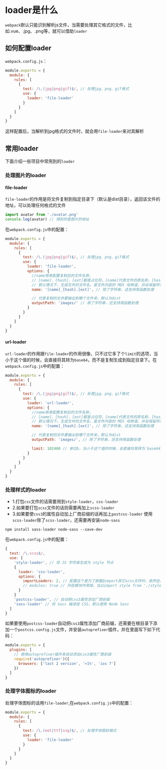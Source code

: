 # loader是什么
`webpack`默认只能识别解析js文件，当需要处理其它格式的文件，比如.vue、.jpg、.png等，就可以借助`loader`

## 如何配置loader
`webpack.config.js`：
```js
module.exports = {
  module: {
    rules: [
      {
        test: /\.(jpg|png|gif)$/, // 处理jpg、png、gif格式
        use: {
          loader: 'file-loader'
        }
      }
    ]
  }
}
```
这样配置后，当解析到jpg格式的文件时，就会用`file-loader`来对其解析

## 常用loader
下面介绍一些项目中常用到的`loader`

### 处理图片的loader
#### file-loader
`file-loader`的作用是将文件复制到指定目录下（默认是dist目录），返回该文件的地址，可以处理任何格式的文件
```js
import avatar from './avatar.png'
console.log(avatar) // 得到的是图片的地址
```
在`webpack.config.js`中的配置：
```js
module.exports = {
  module: {
    rules: [
      {
        test: /\.(jpg|png|gif)$/, // 处理jpg、png、gif格式
        use: {
          loader: 'file-loader',
          options: {
            //name用来配置复制后的文件名称，
            // [name]、[hash]、[ext]都是占位符，[name]代表文件的原名称，[hash]代表该文件对应的哈希值、[ext]代表该文件的格式后缀
            // 默认情况下，生成文件的文件名，是文件内容的 MD5 哈希值，并会保留所引用资源的原始扩展名。
            name: '[name]_[hash].[ext]', // 除了字符串，还支持用函数处理

            // 代表复制的文件要输出到哪个文件夹，默认为dist
            outputPath: 'images/' // 除了字符串，还支持用函数处理
          }
        }
      }
    ]
  }
}
```

#### url-loader
`url-loader`的作用跟`file-loader`的作用很像，只不过它多了个`limit`的选项，当小于这个值的时候，会直接将其转为`base64`，而不是复制生成到指定目录下。在`webpack.config.js`中的配置：
```js
module.exports = {
  module: {
    rules: [
      {
        test: /\.(jpg|png|gif)$/, // 处理jpg、png、gif格式
        use: {
          loader: 'url-loader',
          options: {
            //name用来配置复制后的文件名称，
            // [name]、[hash]、[ext]都是占位符，[name]代表文件的原名称，[hash]代表该文件对应的哈希值、[ext]代表该文件的格式后缀
            // 默认情况下，生成文件的文件名，是文件内容的 MD5 哈希值，并会保留所引用资源的原始扩展名。
            name: '[name]_[hash].[ext]', // 除了字符串，还支持用函数处理

            // 代表复制的文件要输出到哪个文件夹，默认为dist
            outputPath: 'images/', // 除了字符串，还支持用函数处理

            limit: 102400 // 单位b，当小于这个值的时候，会直接将其转为`base64`，而不是复制生成到指定目录下
          }
        }
      }
    ]
  }
}
```

### 处理样式的loader
- 1.打包`css`文件的话需要用到`style-loader`，`css-loader`
- 2.如果要打包`scss`文件的话则需要再加上`scss-loader`
- 3.如果要使`css3`的属性自动加上厂商前缀的话再加上`postcss-loader`
使用`scss-loader`除了`scss-loader`，还需要再安装`node-sass`
```shell
npm install sass-loader node-sass --save-dev
```
在`webpack.config.js`中的配置：
```js
{
  test: /\.scss$/,
  use: [
    'style-loader', // 将 JS 字符串生成为 style 节点
    {
      loader: 'css-loader',
      options: {
        importLoaders: 2, // 配置这个是为了嵌套@import其它scss文件时，依然会从后面再走2个loader
        // modules: true // 开启模块作用域，当以import style from './style.scss'的方式导出时，要使用类名的话：style.类名，且仅在当前模块生效
      }
    }
    'postcss-loader', // 自动把css3属性添加厂商前缀
    'sass-loader' // 将 Sass 编译成 CSS，默认使用 Node Sass
  ]
}
```
如果要使用`postcss-loader`自动把`css3`属性添加厂商前缀，还需要在根目录下添加一个`postcss.config.js`文件，并安装`autoprefixer`插件，并在里面写下如下代码：
```js
module.exports = {
  plugins: [
    // 使用autoprefixer插件来自动添加css3属性厂商前缀
    require('autoprefixer')({
      browsers: ['last 2 version', '>1%', 'ios 7']
    })
  ]
}
```

### 处理字体图标的loader
处理字体图标的话用`file-loader`,在`webpack.config.js`中的配置：
```js
module.exports = {
  module: {
    rules: [
      {
        test: /\.(eot|ttf|svg)$/, // 处理字体图标格式
        use: {
          loader: 'file-loader'
        }
      }
    ]
  }
}
```


